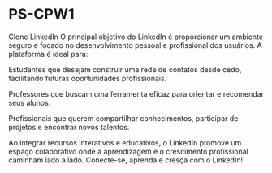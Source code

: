 # PS-CPW1
 Clone LinkedIn
O principal objetivo do LinkedIn é proporcionar um ambiente seguro e focado no desenvolvimento pessoal e profissional dos usuários. A plataforma é ideal para:

Estudantes que desejam construir uma rede de contatos desde cedo, facilitando futuras oportunidades profissionais.

Professores que buscam uma ferramenta eficaz para orientar e recomendar seus alunos.

Profissionais que querem compartilhar conhecimentos, participar de projetos e encontrar novos talentos.

Ao integrar recursos interativos e educativos, o LinkedIn promove um espaço colaborativo onde a aprendizagem e o crescimento profissional caminham lado a lado. Conecte-se, aprenda e cresça com o LinkedIn!
